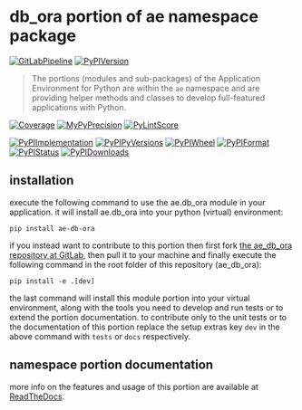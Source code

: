<!--
  THIS FILE IS EXCLUSIVELY MAINTAINED IN THE NAMESPACE ROOT PACKAGE. CHANGES HAVE TO BE DONE THERE.
-->
# db_ora portion of ae namespace package

[![GitLabPipeline](https://img.shields.io/gitlab/pipeline/ae-group/ae_db_ora/master?logo=python)](
    https://gitlab.com/ae-group/ae_db_ora)
[![PyPIVersion](https://img.shields.io/pypi/v/ae_db_ora)](
    https://pypi.org/project/ae-db-ora/#history)

>The portions (modules and sub-packages) of the Application Environment for Python are within
the `ae` namespace and are providing helper methods and classes to develop
full-featured applications with Python.

[![Coverage](https://ae-group.gitlab.io/ae_db_ora/coverage.svg)](
    https://ae-group.gitlab.io/ae_db_ora/coverage/ae_db_ora_py.html)
[![MyPyPrecision](https://ae-group.gitlab.io/ae_db_ora/mypy.svg)](
    https://ae-group.gitlab.io/ae_db_ora/lineprecision.txt)
[![PyLintScore](https://ae-group.gitlab.io/ae_db_ora/pylint.svg)](
    https://ae-group.gitlab.io/ae_db_ora/pylint.log)

[![PyPIImplementation](https://img.shields.io/pypi/implementation/ae_db_ora)](
    https://pypi.org/project/ae-db-ora/)
[![PyPIPyVersions](https://img.shields.io/pypi/pyversions/ae_db_ora)](
    https://pypi.org/project/ae-db-ora/)
[![PyPIWheel](https://img.shields.io/pypi/wheel/ae_db_ora)](
    https://pypi.org/project/ae-db-ora/)
[![PyPIFormat](https://img.shields.io/pypi/format/ae_db_ora)](
    https://pypi.org/project/ae-db-ora/)
[![PyPIStatus](https://img.shields.io/pypi/status/ae_db_ora)](
    https://libraries.io/pypi/ae-db-ora)
[![PyPIDownloads](https://img.shields.io/pypi/dm/ae_db_ora)](
    https://pypi.org/project/ae-db-ora/#files)


## installation


execute the following command to use the ae.db_ora module in your
application. it will install ae.db_ora into your python (virtual) environment:
 
```shell script
pip install ae-db-ora
```

if you instead want to contribute to this portion then first fork
[the ae_db_ora repository at GitLab](https://gitlab.com/ae-group/ae_db_ora "ae.db_ora code repository"),
then pull it to your machine and finally execute the following command in the root folder
of this repository (ae_db_ora):

```shell script
pip install -e .[dev]
```

the last command will install this module portion into your virtual environment, along with
the tools you need to develop and run tests or to extend the portion documentation.
to contribute only to the unit tests or to the documentation of this portion replace
the setup extras key `dev` in the above command with `tests` or `docs` respectively.


## namespace portion documentation

more info on the features and usage of this portion are available at
[ReadTheDocs](https://ae.readthedocs.io/en/latest/_autosummary/ae.db_ora.html#module-ae.db_ora
"ae_db_ora documentation").

<!-- common files version 0.2.77 deployed version 0.2.4 (with 0.2.77)
     to https://gitlab.com/ae-group as ae_db_ora module as well as
     to https://ae-group.gitlab.io with CI check results as well as
     to https://pypi.org/project/ae-db-ora as namespace portion ae-db-ora.
-->
